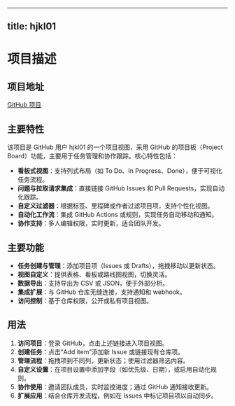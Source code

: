 
---
title: hjkl01
---

# 项目描述

## 项目地址
[GitHub 项目](https://github.com/users/hjkl01/projects/3/views/1)

## 主要特性
该项目是 GitHub 用户 hjkl01 的一个项目视图，采用 GitHub 的项目板（Project Board）功能，主要用于任务管理和协作跟踪。核心特性包括：
- **看板式视图**：支持列式布局（如 To Do、In Progress、Done），便于可视化任务流程。
- **问题与拉取请求集成**：直接链接 GitHub Issues 和 Pull Requests，实现自动化跟踪。
- **自定义过滤器**：根据标签、里程碑或作者过滤项目项，支持个性化视图。
- **自动化工作流**：集成 GitHub Actions 或规则，实现任务自动移动和通知。
- **协作支持**：多人编辑权限，实时更新，适合团队开发。

## 主要功能
- **任务创建与管理**：添加项目项（Issues 或 Drafts），拖拽移动以更新状态。
- **视图自定义**：提供表格、看板或路线图视图，切换灵活。
- **数据导出**：支持导出为 CSV 或 JSON，便于外部分析。
- **集成扩展**：与 GitHub 仓库无缝连接，支持通知和 webhook。
- **访问控制**：基于仓库权限，公开或私有项目视图。

## 用法
1. **访问项目**：登录 GitHub，点击上述链接进入项目视图。
2. **创建任务**：点击“Add item”添加新 Issue 或链接现有仓库项。
3. **管理流程**：拖拽项到不同列，更新状态；使用过滤器筛选内容。
4. **自定义设置**：在项目设置中添加字段（如优先级、日期），或启用自动化规则。
5. **协作使用**：邀请团队成员，实时监控进度；通过 GitHub 通知接收更新。
6. **扩展应用**：结合仓库开发流程，例如在 Issues 中标记项目项以自动同步。